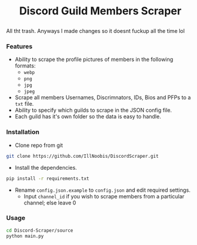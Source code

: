# <p align=center> Discord Guild Members Scraper

All tht trash. Anyways I made changes so it doesnt fuckup all the time lol


### Features
- Ability to scrape the profile pictures of members in the following formats:
  - `webp`
  - `png`
  - `jpg`
  - `jpeg`
- Scrape all members Usernames, Discrimnators, IDs, Bios and PFPs to a `txt` file.
- Ability to specify which guilds to scrape in the JSON config file.
- Each guild has it's own folder so the data is easy to handle.



### Installation

- Clone repo from git
```sh
git clone https://github.com/IllNoobis/DiscordScraper.git
```

- Install the dependencies.
```sh
pip install -r requirements.txt
```
- Rename `config.json.example` to `config.json` and edit required settings.
  - Input `channel_id` if you wish to scrape members from a particular channel; else leave 0


### Usage
```sh
cd Discord-Scraper/source
python main.py 
```
